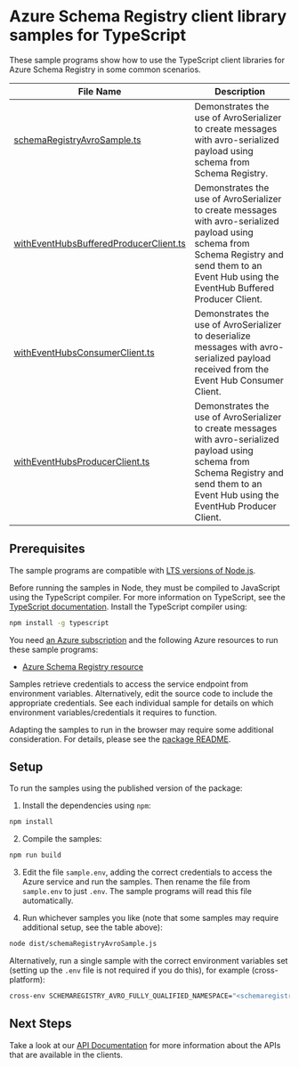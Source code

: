 # Azure Schema Registry client library samples for TypeScript

These sample programs show how to use the TypeScript client libraries for Azure Schema Registry in some common scenarios.

| **File Name**                                                                 | **Description**                                                                                                                                                                                     |
| ----------------------------------------------------------------------------- | --------------------------------------------------------------------------------------------------------------------------------------------------------------------------------------------------- |
| [schemaRegistryAvroSample.ts][schemaregistryavrosample]                       | Demonstrates the use of AvroSerializer to create messages with avro-serialized payload using schema from Schema Registry.                                                                           |
| [withEventHubsBufferedProducerClient.ts][witheventhubsbufferedproducerclient] | Demonstrates the use of AvroSerializer to create messages with avro-serialized payload using schema from Schema Registry and send them to an Event Hub using the EventHub Buffered Producer Client. |
| [withEventHubsConsumerClient.ts][witheventhubsconsumerclient]                 | Demonstrates the use of AvroSerializer to deserialize messages with avro-serialized payload received from the Event Hub Consumer Client.                                                            |
| [withEventHubsProducerClient.ts][witheventhubsproducerclient]                 | Demonstrates the use of AvroSerializer to create messages with avro-serialized payload using schema from Schema Registry and send them to an Event Hub using the EventHub Producer Client.          |

## Prerequisites

The sample programs are compatible with [LTS versions of Node.js](https://github.com/nodejs/release#release-schedule).

Before running the samples in Node, they must be compiled to JavaScript using the TypeScript compiler. For more information on TypeScript, see the [TypeScript documentation][typescript]. Install the TypeScript compiler using:

```bash
npm install -g typescript
```

You need [an Azure subscription][freesub] and the following Azure resources to run these sample programs:

- [Azure Schema Registry resource][createinstance_azureschemaregistryresource]

Samples retrieve credentials to access the service endpoint from environment variables. Alternatively, edit the source code to include the appropriate credentials. See each individual sample for details on which environment variables/credentials it requires to function.

Adapting the samples to run in the browser may require some additional consideration. For details, please see the [package README][package].

## Setup

To run the samples using the published version of the package:

1. Install the dependencies using `npm`:

```bash
npm install
```

2. Compile the samples:

```bash
npm run build
```

3. Edit the file `sample.env`, adding the correct credentials to access the Azure service and run the samples. Then rename the file from `sample.env` to just `.env`. The sample programs will read this file automatically.

4. Run whichever samples you like (note that some samples may require additional setup, see the table above):

```bash
node dist/schemaRegistryAvroSample.js
```

Alternatively, run a single sample with the correct environment variables set (setting up the `.env` file is not required if you do this), for example (cross-platform):

```bash
cross-env SCHEMAREGISTRY_AVRO_FULLY_QUALIFIED_NAMESPACE="<schemaregistry avro fully qualified namespace>" SCHEMA_REGISTRY_GROUP="<schema registry group>" node dist/schemaRegistryAvroSample.js
```

## Next Steps

Take a look at our [API Documentation][apiref] for more information about the APIs that are available in the clients.

[schemaregistryavrosample]: https://github.com/Azure/azure-sdk-for-js/blob/main/sdk/schemaregistry/schema-registry-avro/samples/v1/typescript/src/schemaRegistryAvroSample.ts
[witheventhubsbufferedproducerclient]: https://github.com/Azure/azure-sdk-for-js/blob/main/sdk/schemaregistry/schema-registry-avro/samples/v1/typescript/src/withEventHubsBufferedProducerClient.ts
[witheventhubsconsumerclient]: https://github.com/Azure/azure-sdk-for-js/blob/main/sdk/schemaregistry/schema-registry-avro/samples/v1/typescript/src/withEventHubsConsumerClient.ts
[witheventhubsproducerclient]: https://github.com/Azure/azure-sdk-for-js/blob/main/sdk/schemaregistry/schema-registry-avro/samples/v1/typescript/src/withEventHubsProducerClient.ts
[apiref]: https://learn.microsoft.com/javascript/api/@azure/schema-registry-avro
[freesub]: https://azure.microsoft.com/free/
[createinstance_azureschemaregistryresource]: https://aka.ms/schemaregistry
[package]: https://github.com/Azure/azure-sdk-for-js/tree/main/sdk/schemaregistry/schema-registry-avro/README.md
[typescript]: https://www.typescriptlang.org/docs/home.html

